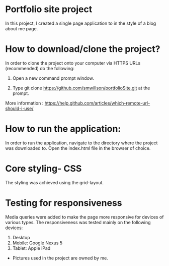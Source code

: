 # Portfolio site project

In this project, I created a single page application to in the style of a blog about me page.

# How to download/clone the project?

In order to clone the project onto your computer via HTTPS URLs (recommended) do the following:

1. Open a new command prompt window.

2. Type git clone https://github.com/smwillson/portfolioSite.git at the prompt.

More information : https://help.github.com/articles/which-remote-url-should-i-use/

# How to run the application:

In order to run the application, navigate to the directory where the project was downloaded to.
Open the index.html file in the browser of choice.

# Core styling- CSS
The styling was achieved using the grid-layout.

# Testing for responsiveness
Media queries were added to make the page more responsive for devices of various types.
The responsiveness was tested mainly on the following devices:
1. Desktop
2. Mobile: Google Nexus 5
3. Tablet: Apple iPad

* Pictures used in the project are owned by me.
